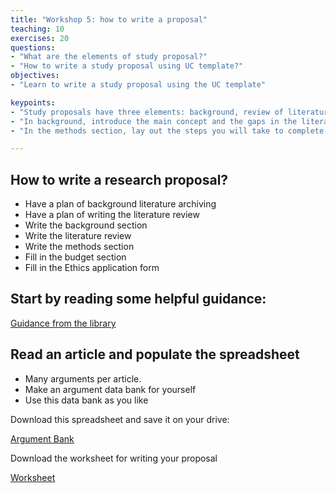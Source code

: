 ```yaml
---
title: "Workshop 5: how to write a proposal"
teaching: 10
exercises: 20
questions:
- "What are the elements of study proposal?"
- "How to write a study proposal using UC template?"
objectives:
- "Learn to write a study proposal using the UC template"

keypoints:
- "Study proposals have three elements: background, review of literature, and methods "
- "In background, introduce the main concept and the gaps in the literature"
- "In the methods section, lay out the steps you will take to complete the study"

---
```

## How to write a research proposal?
- Have a plan of background literature archiving
- Have a plan of writing the literature review
- Write the background section
- Write the literature review
- Write the methods section
- Fill in the budget section
- Fill in the Ethics application form

## Start by reading some helpful guidance:

[Guidance from the library](http://www.lps.canterbury.ac.nz/lsc/surviving.php)

## Read an article and populate the spreadsheet
- Many arguments per article.
- Make an argument data bank for yourself
- Use this data bank as you like

Download this spreadsheet and save it on your drive:

[Argument Bank](https://docs.google.com/spreadsheets/d/1EF6_INE1kVQy-rEAeNfQvgc-ixI-LQMv2nk21kaYF8A/edit?usp=sharing)

Download the worksheet for writing your proposal

[Worksheet](https://docs.google.com/document/d/1bEAXiqcB30G6P-usY56fchtScUTmAIupBTLDV80b5Y8/edit?usp=sharing)
